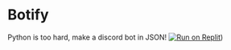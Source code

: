 # Botify
Python is too hard, make a discord bot in JSON!
[![Run on Replit](https://binbashbanana.github.io/deploy-buttons/buttons/remade/replit.svg)](https://replit.com/github/ILikeJasmineRixe/Botify))
